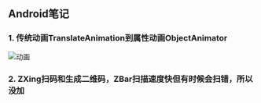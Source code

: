 ## Android笔记
### 1. 传统动画TranslateAnimation到属性动画ObjectAnimator
![动画](http://oa4p40bdn.bkt.clouddn.com/Animator.gif "动画") 
### 2. ZXing扫码和生成二维码，ZBar扫描速度快但有时候会扫错，所以没加
